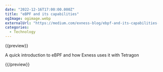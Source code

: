 ```yaml
---
date: "2022-12-16T17:00:00.000Z"
title: "eBPF and its capabilities"
ogImage: ogimage.webp
externalUrl: "https://medium.com/exness-blog/ebpf-and-its-capabilities-9a3a1dce3802"
categories:
  - Technology
---
```


{{preview}}

A quick introduction to eBPF and how Exness uses it with Tetragon

{{/preview}}
